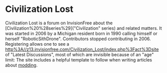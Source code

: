 # Civilization Lost

Civilization Lost is a forum on InvisionFree about the [Civilization%20%28series%29]("Civilization" series) and related matters. It was started in 2006 by a Michigan resident born in 1990 calling himself or herself "RoboticSithDrone". Contributors stopped contributing in 2006.
Registering allows one to see a [http%3A//z13.invisionfree.com/Civilization_Lost/index.php%3Fact%3Dsite](list) of "Latest Discussions", most of which are invisible because of an "age" limit:
The site includes a helpful template to follow when writing articles about [modding](modding).